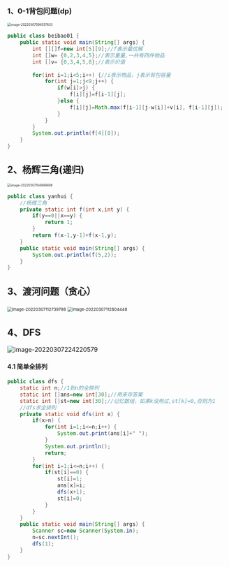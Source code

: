 ### 1、0-1背包问题(dp)

<img src="https://gitee.com/lipenghuihenu/picgo-image/raw/master/image-20220307094557633.png" alt="image-20220307094557633" style="zoom: 50%;" />

``` java
public class beibao01 {
	public static void main(String[] args) {
		int [][]f=new int[5][9];//f表示最优解
		int []w= {0,2,3,4,5};//表示重量,一共有四件物品
		int []v= {0,3,4,5,8};//表示价值
		
		for(int i=1;i<5;i++) {//i表示物品，j表示背包容量
			for(int j=1;j<9;j++) {
				if(w[i]>j) {
					f[i][j]=f[i-1][j];
				}else {
					f[i][j]=Math.max(f[i-1][j-w[i]]+v[i], f[i-1][j]);
				}
			}
		}
		System.out.println(f[4][8]);
	}
}
```

## 2、杨辉三角(递归)

<img src="https://gitee.com/lipenghuihenu/picgo-image/raw/master/image-20220307104949498.png" alt="image-20220307104949498" style="zoom: 50%;" />

``` java
public class yanhui {
	//杨辉三角
	private static int f(int x,int y) {
		if(y==0||x==y) {
			return 1;
		}
		return f(x-1,y-1)+f(x-1,y);
	}
	public static void main(String[] args) {
		System.out.println(f(5,2));
	}
}
```

## 3、渡河问题（贪心）

<img src="https://gitee.com/lipenghuihenu/picgo-image/raw/master/image-20220307112739798.png" alt="image-20220307112739798" style="zoom: 67%;" />

<img src="https://gitee.com/lipenghuihenu/picgo-image/raw/master/image-20220307112804448.png" alt="image-20220307112804448" style="zoom: 67%;" />

## 4、DFS

![image-20220307224220579](https://gitee.com/lipenghuihenu/picgo-image/raw/master/image-20220307224220579.png)

#### 4.1 简单全排列

``` java
public class dfs {
	static int n;//1到n的全排列
	static int []ans=new int[30];//用来存答案
	static int []st=new int[30];//记忆数组，如果k没用过,st[k]=0,否则为1
	//dfs求全排列
	private static void dfs(int x) {
		if(x>n) {
			for(int i=1;i<=n;i++) {
				System.out.print(ans[i]+" ");
			}
			System.out.println();
			return;
		}
		for(int i=1;i<=n;i++) {
			if(st[i]==0) {
				st[i]=1;
				ans[x]=i;
				dfs(x+1);
				st[i]=0;
			}
		}
	}
	public static void main(String[] args) {
		Scanner sc=new Scanner(System.in);
		n=sc.nextInt();
		dfs(1);
	}
}
```

